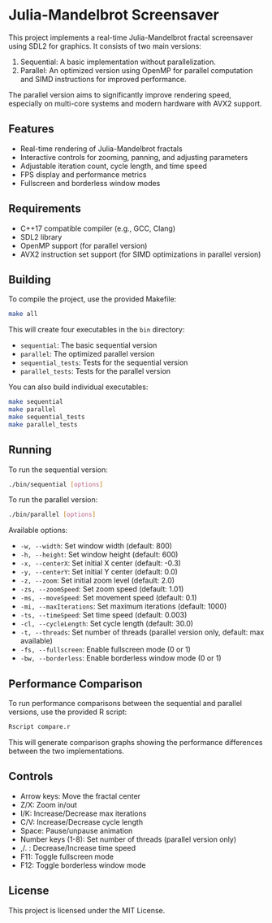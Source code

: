 # Julia-Mandelbrot Screensaver

This project implements a real-time Julia-Mandelbrot fractal screensaver using SDL2 for graphics. It consists of two main versions:

1. Sequential: A basic implementation without parallelization.
2. Parallel: An optimized version using OpenMP for parallel computation and SIMD instructions for improved performance.

The parallel version aims to significantly improve rendering speed, especially on multi-core systems and modern hardware with AVX2 support.

## Features

- Real-time rendering of Julia-Mandelbrot fractals
- Interactive controls for zooming, panning, and adjusting parameters
- Adjustable iteration count, cycle length, and time speed
- FPS display and performance metrics
- Fullscreen and borderless window modes

## Requirements

- C++17 compatible compiler (e.g., GCC, Clang)
- SDL2 library
- OpenMP support (for parallel version)
- AVX2 instruction set support (for SIMD optimizations in parallel version)

## Building

To compile the project, use the provided Makefile:

```bash
make all
```

This will create four executables in the `bin` directory:

- `sequential`: The basic sequential version
- `parallel`: The optimized parallel version
- `sequential_tests`: Tests for the sequential version
- `parallel_tests`: Tests for the parallel version

You can also build individual executables:

```bash
make sequential
make parallel
make sequential_tests
make parallel_tests
```

## Running

To run the sequential version:

```bash
./bin/sequential [options]
```

To run the parallel version:

```bash
./bin/parallel [options]
```

Available options:

- `-w, --width`: Set window width (default: 800)
- `-h, --height`: Set window height (default: 600)
- `-x, --centerX`: Set initial X center (default: -0.3)
- `-y, --centerY`: Set initial Y center (default: 0.0)
- `-z, --zoom`: Set initial zoom level (default: 2.0)
- `-zs, --zoomSpeed`: Set zoom speed (default: 1.01)
- `-ms, --moveSpeed`: Set movement speed (default: 0.1)
- `-mi, --maxIterations`: Set maximum iterations (default: 1000)
- `-ts, --timeSpeed`: Set time speed (default: 0.003)
- `-cl, --cycleLength`: Set cycle length (default: 30.0)
- `-t, --threads`: Set number of threads (parallel version only, default: max available)
- `-fs, --fullscreen`: Enable fullscreen mode (0 or 1)
- `-bw, --borderless`: Enable borderless window mode (0 or 1)

## Performance Comparison

To run performance comparisons between the sequential and parallel versions, use the provided R script:

```bash
Rscript compare.r
```

This will generate comparison graphs showing the performance differences between the two implementations.

## Controls

- Arrow keys: Move the fractal center
- Z/X: Zoom in/out
- I/K: Increase/Decrease max iterations
- C/V: Increase/Decrease cycle length
- Space: Pause/unpause animation
- Number keys (1-8): Set number of threads (parallel version only)
- ,/. : Decrease/Increase time speed
- F11: Toggle fullscreen mode
- F12: Toggle borderless window mode

## License

This project is licensed under the MIT License.
